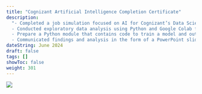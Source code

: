 ```yaml
---
title: "Cognizant Artificial Intelligence Completion Certificate"
description:
  "- Completed a job simulation focused on AI for Cognizant’s Data Science team.
  - Conducted exploratory data analysis using Python and Google Colab for one of Cognizant’s technology-led clients, Gala Groceries.
  - Prepare a Python module that contains code to train a model and output the performance metrics for the Machine Learning engineering team.
  - Communicated findings and analysis in the form of a PowerPoint slide to present the results back to the business."
dateString: June 2024
draft: false
tags: []
showToc: false
weight: 301
---
```


<!-- ### Description -->

![](/certifications/forage/cognizant_ai_cert.png)
